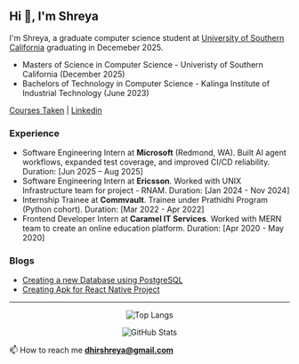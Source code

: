 ## Hi 👋, I'm Shreya</h1>
I'm Shreya, a graduate computer science student at [University of Southern California](https://usc.edu/) graduating in Decemeber 2025. 

- Masters of Science in Computer Science - Univeristy of Southern California (December 2025)
- Bachelors of Technology in Computer Science - Kalinga Institute of Industrial Technology (June 2023)

[Courses Taken](https://github.com/ShreyaDhir/courses-taken/blob/main/README.md) | [Linkedin](https://www.linkedin.com/in/shreya-dhir/)

### Experience
- Software Engineering Intern at **Microsoft** (Redmond, WA). Built AI agent workflows, expanded test coverage, and improved CI/CD reliability. Duration: [Jun 2025 – Aug 2025]
- Software Engineering Intern at **Ericsson**. Worked with UNIX Infrastructure team for project - RNAM. Duration: [Jan 2024 - Nov 2024]
- Internship Trainee at **Commvault**. Trainee under Prathidhi Program (Python cohort). Duration: [Mar 2022 - Apr 2022]
- Frontend Developer Intern at **Caramel IT Services**. Worked with MERN team to create an online education platform. Duration: [Apr 2020 - May 2020]

<!-- 
### Projects / Open Source Contribution
- Project 1
- Project 2
- Project 3
-->

### Blogs
- [Creating a new Database using PostgreSQL](https://shreya-blog.vercel.app/posts/db-postresql)
- [Creating Apk for React Native Project](https://shreya-blog.vercel.app/posts/apk-rn)

---

<div align="center">
 
![Top Langs](https://github-readme-stats.vercel.app/api/top-langs/?username=anuraghazra&size_weight=0.5&count_weight=0.5&theme=dark)

![GitHub Stats](https://github-readme-stats.vercel.app/api?username=ShreyaDhir&show_icons=true&theme=dark)

</div>

📫  How to reach me **dhirshreya@gmail.com**



